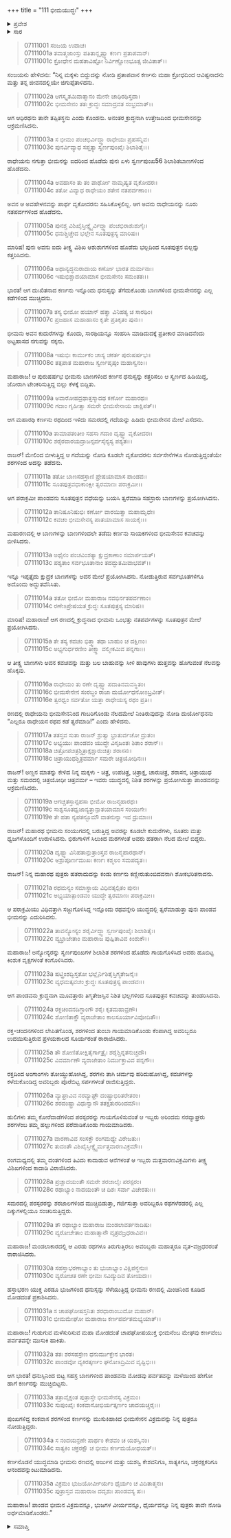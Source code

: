 +++
title = "111 ಭೀಮಯುದ್ಧಃ"
+++

<details><summary>ಪ್ರವೇಶ</summary>


।।   ಓಂ ಓಂ ನಮೋ ನಾರಾಯಣಾಯ।।   ಶ್ರೀ ವೇದವ್ಯಾಸಾಯ ನಮಃ ।।

ಶ್ರೀ ಕೃಷ್ಣದ್ವೈಪಾಯನ ವೇದವ್ಯಾಸ ವಿರಚಿತ  

**ಶ್ರೀ ಮಹಾಭಾರತ**

**ದ್ರೋಣ ಪರ್ವ**

**ಜಯದ್ರಥವಧ ಪರ್ವ**

**ಅಧ್ಯಾಯ 111**

</details>

<details><summary>ಸಾರ</summary>

ಭೀಮಸೇನನು ಧೃತರಾಷ್ಟ್ರನ ಏಳು ಮಕ್ಕಳನ್ನು - ಚಿತ್ರ, ಉಪಚಿತ್ರ, ಚಿತ್ರಾಕ್ಷ, ಚಾರುಚಿತ್ರ, ಶರಾಸನ, ಚಿತ್ರಾಯುಧ ಮತ್ತು ಚಿತ್ರವರ್ಮ – ಸಂಹರಿಸಿದುದು (1-19). ಭೀಮಸೇನ-ಕರ್ಣರ ಯುದ್ಧ (20-35).


</details>


> 07111001 ಸಂಜಯ ಉವಾಚ।    
07111001a ತವಾತ್ಮಜಾಂಸ್ತು ಪತಿತಾನ್ದೃಷ್ಟ್ವಾ ಕರ್ಣಃ ಪ್ರತಾಪವಾನ್।   
07111001c ಕ್ರೋಧೇನ ಮಹತಾವಿಷ್ಟೋ ನಿರ್ವಿಣ್ಣೋಽಭೂತ್ಸ ಜೀವಿತಾತ್।।

ಸಂಜಯನು ಹೇಳಿದನು: “ನಿನ್ನ ಮಕ್ಕಳು ಬಿದ್ದುದನ್ನು ನೋಡಿ ಪ್ರತಾಪವಾನ ಕರ್ಣನು ಮಹಾ ಕ್ರೋಧದಿಂದ ಆವಿಷ್ಟನಾದನು ಮತ್ತು ತನ್ನ ಜೀವನದಲ್ಲಿಯೇ ಜಿಗುಪ್ಸೆತಾಳಿದನು.

> 07111002a ಆಗಸ್ಕೃತಮಿವಾತ್ಮಾನಂ ಮೇನೇ ಚಾಧಿರಥಿಸ್ತದಾ।   
07111002c ಭೀಮಸೇನಂ ತತಃ ಕ್ರುದ್ಧಃ ಸಮಾದ್ರವತ ಸಂಭ್ರಮಾತ್।।

ಆಗ ಆಧಿರಥನು ತಾನೇ ತಪ್ಪಿತಸ್ಥನು ಎಂದು ಕೊಂಡನು. ಅನಂತರ ಕ್ರುದ್ಧನಾಗಿ ಉತ್ತೇಜದಿಂದ ಭೀಮಸೇನನನ್ನು ಆಕ್ರಮಣಿಸಿದನು.

> 07111003a ಸ ಭೀಮಂ ಪಂಚಭಿರ್ವಿದ್ಧ್ವಾ ರಾಧೇಯಃ ಪ್ರಹಸನ್ನಿವ।   
07111003c ಪುನರ್ವಿವ್ಯಾಧ ಸಪ್ತತ್ಯಾ ಸ್ವರ್ಣಪುಂಖೈಃ ಶಿಲಾಶಿತೈಃ।।

ರಾಧೇಯನು ನಗುತ್ತಾ ಭೀಮನನ್ನು ಐದರಿಂದ ಹೊಡೆದು ಪುನಃ ಏಳು ಸ್ವರ್ಣಪುಂಖ56 ಶಿಲಾಶಿತಬಾಣಗಳಿಂದ ಹೊಡೆದನು.

> 07111004a ಅವಹಾಸಂ ತು ತಂ ಪಾರ್ಥೋ ನಾಮೃಷ್ಯತ ವೃಕೋದರಃ।   
07111004c ತತೋ ವಿವ್ಯಾಧ ರಾಧೇಯಂ ಶತೇನ ನತಪರ್ವಣಾಂ।।

ಅವನ ಆ ಅವಹೇಳನವನ್ನು ಪಾರ್ಥ ವೃಕೋದರನು ಸಹಿಸಿಕೊಳ್ಳಲಿಲ್ಲ. ಆಗ ಅವನು ರಾಧೇಯನನ್ನು ನೂರು ನತಪರ್ವಗಳಿಂದ ಹೊಡೆದನು.

> 07111005a ಪುನಶ್ಚ ವಿಶಿಖೈಸ್ತೀಕ್ಷ್ಣೈರ್ವಿದ್ಧ್ವಾ ಪಂಚಭಿರಾಶುಶುಗೈಃ।   
07111005c ಧನುಶ್ಚಿಚ್ಚೇದ ಭಲ್ಲೇನ ಸೂತಪುತ್ರಸ್ಯ ಮಾರಿಷ।।

ಮಾರಿಷ! ಪುನಃ ಅವನು ಐದು ತೀಕ್ಷ್ಣ ವಿಶಿಖ ಆಶುಶುಗಗಳಿಂದ ಹೊಡೆದು ಭಲ್ಲದಿಂದ ಸೂತಪುತ್ರನ ಬಿಲ್ಲನ್ನು ಕತ್ತರಿಸಿದನು.

> 07111006a ಅಥಾನ್ಯದ್ಧನುರಾದಾಯ ಕರ್ಣೋ ಭಾರತ ದುರ್ಮನಾಃ।   
07111006c ಇಷುಭಿಶ್ಚಾದಯಾಮಾಸ ಭೀಮಸೇನಂ ಸಮಂತತಃ।।

ಭಾರತ! ಆಗ ದುಃಖಿತನಾದ ಕರ್ಣನು ಇನ್ನೊಂದು ಧನುಸ್ಸನ್ನು ತೆಗೆದುಕೊಂಡು ಬಾಣಗಳಿಂದ ಭೀಮಸೇನನನ್ನು ಎಲ್ಲ ಕಡೆಗಳಿಂದ ಮುಚ್ಚಿದನು.

> 07111007a ತಸ್ಯ ಭೀಮೋ ಹಯಾನ್ ಹತ್ವಾ ವಿನಿಹತ್ಯ ಚ ಸಾರಥಿಂ।   
07111007c ಪ್ರಜಹಾಸ ಮಹಾಹಾಸಂ ಕೃತೇ ಪ್ರತಿಕೃತಂ ಪುನಃ।।

ಭೀಮನು ಅವನ ಕುದುರೆಗಳನ್ನು ಕೊಂದು, ಸಾರಥಿಯನ್ನೂ ಸಂಹರಿಸಿ ಮಾಡಿದುದಕ್ಕೆ ಪ್ರತೀಕಾರ ಮಾಡಿದನೆಂದು ಅಟ್ಟಹಾಸದ ನಗುವನ್ನು ನಕ್ಕನು.

> 07111008a ಇಷುಭಿಃ ಕಾರ್ಮುಕಂ ಚಾಸ್ಯ ಚಕರ್ತ ಪುರುಷರ್ಷಭಃ।   
07111008c ತತ್ಪಪಾತ ಮಹಾರಾಜ ಸ್ವರ್ಣಪೃಷ್ಠಂ ಮಹಾಸ್ವನಂ।।

ಮಹಾರಾಜ! ಆ ಪುರುಷರ್ಷಭ ಭೀಮನು ಬಾಣಗಳಿಂದ ಕರ್ಣನ ಧನುಸ್ಸನ್ನು ಕತ್ತರಿಸಲು ಆ ಸ್ವರ್ಣದ ಹಿಡಿಯಿದ್ದ, ಜೋರಾಗಿ ಟೇಂಕರಿಸುತ್ತಿದ್ದ ಬಿಲ್ಲು ಕೆಳಕ್ಕೆ ಬಿದ್ದಿತು.

> 07111009a ಅವಾರೋಹದ್ರಥಾತ್ತಸ್ಮಾದಥ ಕರ್ಣೋ ಮಹಾರಥಃ।   
07111009c ಗದಾಂ ಗೃಹೀತ್ವಾ ಸಮರೇ ಭೀಮಸೇನಾಯ ಚಾಕ್ಷಿಪತ್।।

ಆಗ ಮಹಾರಥಿ ಕರ್ಣನು ರಥದಿಂದ ಇಳಿದು ಸಮರದಲ್ಲಿ ಗದೆಯನ್ನು ಹಿಡಿದು ಭೀಮಸೇನನ ಮೇಲೆ ಎಸೆದನು.

> 07111010a ತಾಮಾಪತಂತೀಂ ಸಹಸಾ ಗದಾಂ ದೃಷ್ಟ್ವಾ ವೃಕೋದರಃ।   
07111010c ಶರೈರವಾರಯದ್ರಾಜನ್ಸರ್ವಸೈನ್ಯಸ್ಯ ಪಶ್ಯತಃ।।

ರಾಜನ್! ಮೇಲಿಂದ ಬೀಳುತ್ತಿದ್ದ ಆ ಗದೆಯನ್ನು ನೋಡಿ ಕೂಡಲೇ ವೃಕೋದರನು ಸರ್ವಸೇನೆಗಳೂ ನೋಡುತ್ತಿದ್ದಂತೆಯೇ ಶರಗಳಿಂದ ಅದನ್ನು ತಡೆದನು.

> 07111011a ತತೋ ಬಾಣಸಹಸ್ರಾಣಿ ಪ್ರೇಷಯಾಮಾಸ ಪಾಂಡವಃ।   
07111011c ಸೂತಪುತ್ರವಧಾಕಾಂಕ್ಷೀ ತ್ವರಮಾಣಃ ಪರಾಕ್ರಮೀ।।

ಆಗ ಪರಾಕ್ರಮೀ ಪಾಂಡವನು ಸೂತಪುತ್ರನ ವಧೆಯನ್ನು ಬಯಸಿ ತ್ವರೆಮಾಡಿ ಸಹಸ್ರಾರು ಬಾಣಗಳನ್ನು ಪ್ರಯೋಗಿಸಿದನು.

> 07111012a ತಾನಿಷೂನಿಷುಭಿಃ ಕರ್ಣೋ ವಾರಯಿತ್ವಾ ಮಹಾಮೃಧೇ।   
07111012c ಕವಚಂ ಭೀಮಸೇನಸ್ಯ ಪಾತಯಾಮಾಸ ಸಾಯಕೈಃ।।

ಮಹಾರಣದಲ್ಲಿ ಆ ಬಾಣಗಳನ್ನು ಬಾಣಗಳಿಂದಲೇ ತಡೆದು ಕರ್ಣನು ಸಾಯಕಗಳಿಂದ ಭೀಮಸೇನನ ಕವಚವನ್ನು ಬೀಳಿಸಿದನು.

> 07111013a ಅಥೈನಂ ಪಂಚವಿಂಶತ್ಯಾ ಕ್ಷುದ್ರಕಾಣಾಂ ಸಮಾರ್ಪಯತ್।   
07111013c ಪಶ್ಯತಾಂ ಸರ್ವಭೂತಾನಾಂ ತದದ್ಭುತಮಿವಾಭವತ್।।

ಇನ್ನೂ ಇಪ್ಪತ್ತೈದು ಕ್ಷುದ್ರಕ ಬಾಣಗಳನ್ನು ಅವನ ಮೇಲೆ ಪ್ರಯೋಗಿಸಿದನು. ನೋಡುತ್ತಿರುವ ಸರ್ವಭೂತಗಳಿಗೂ ಅದೊಂದು ಅದ್ಭುತವೆನಿಸಿತು.

> 07111014a ತತೋ ಭೀಮೋ ಮಹಾರಾಜ ನವಭಿರ್ನತಪರ್ವಣಾಂ।   
07111014c ರಣೇಽಪ್ರೇಷಯತ ಕ್ರುದ್ಧಃ ಸೂತಪುತ್ರಸ್ಯ ಮಾರಿಷ।।

ಮಾರಿಷ! ಮಹಾರಾಜ! ಆಗ ರಣದಲ್ಲಿ ಕ್ರುದ್ಧನಾದ ಭೀಮನು ಒಂಭತ್ತು ನತಪರ್ವಗಳನ್ನು ಸೂತಪುತ್ರನ ಮೇಲೆ ಪ್ರಯೋಗಿಸಿದನು.

> 07111015a ತೇ ತಸ್ಯ ಕವಚಂ ಭಿತ್ತ್ವಾ ತಥಾ ಬಾಹುಂ ಚ ದಕ್ಷಿಣಂ।   
07111015c ಅಭ್ಯಗುರ್ಧರಣೀಂ ತೀಕ್ಷ್ಣಾ ವಲ್ಮೀಕಮಿವ ಪನ್ನಗಾಃ।।

ಆ ತೀಕ್ಷ್ಣ ಬಾಣಗಳು ಅವನ ಕವಚವನ್ನು ಮತ್ತು ಬಲ ಬಾಹುವನ್ನು ಸೀಳಿ ಹಾವುಗಳು ಹುತ್ತವನ್ನು ಹೊಗುವಂತೆ ನೆಲವನ್ನು ಹೊಕ್ಕವು.

> 07111016a ರಾಧೇಯಂ ತು ರಣೇ ದೃಷ್ಟ್ವಾ ಪದಾತಿನಮವಸ್ಥಿತಂ।   
07111016c ಭೀಮಸೇನೇನ ಸಂರಬ್ಧಂ ರಾಜಾ ದುರ್ಯೋಧನೋಽಬ್ರವೀತ್।   
07111016e ತ್ವರಧ್ವಂ ಸರ್ವತೋ ಯತ್ತಾ ರಾಧೇಯಸ್ಯ ರಥಂ ಪ್ರತಿ।।

ರಣದಲ್ಲಿ ರಾಧೇಯನು ಭೀಮಸೇನನಿಂದ ಗಾಬರಿಗೊಂಡು ನೆಲದಮೇಲೆ ನಿಂತಿರುವುದನ್ನು ನೋಡಿ ದುರ್ಯೋಧನನು “ಎಲ್ಲರೂ ರಾಧೇಯನ ರಥದ ಕಡೆ ತ್ವರೆಮಾಡಿ!” ಎಂದು ಹೇಳಿದನು.

> 07111017a ತತಸ್ತವ ಸುತಾ ರಾಜನ್ ಶ್ರುತ್ವಾ ಭ್ರಾತುರ್ವಚೋ ದ್ರುತಂ।   
07111017c ಅಭ್ಯಯುಃ ಪಾಂಡವಂ ಯುದ್ಧೇ ವಿಸೃಜಂತಃ ಶಿತಾಂ ಶರಾನ್।।   
07111018a ಚಿತ್ರೋಪಚಿತ್ರಶ್ಚಿತ್ರಾಕ್ಷಶ್ಚಾರುಚಿತ್ರಃ ಶರಾಸನಃ।   
07111018c ಚಿತ್ರಾಯುಧಶ್ಚಿತ್ರವರ್ಮಾ ಸಮರೇ ಚಿತ್ರಯೋಧಿನಃ।।

ರಾಜನ್! ಅಣ್ಣನ ಮಾತನ್ನು ಕೇಳಿದ ನಿನ್ನ ಮಕ್ಕಳು - ಚಿತ್ರ, ಉಪಚಿತ್ರ, ಚಿತ್ರಾಕ್ಷ, ಚಾರುಚಿತ್ರ, ಶರಾಸನ, ಚಿತ್ರಾಯುಧ ಮತ್ತು ಸಮರದಲ್ಲಿ ಚಿತ್ರಯೋಧೀ ಚಿತ್ರವರ್ಮ – ಇವರು ಯುದ್ಧದಲ್ಲಿ ನಿಶಿತ ಶರಗಳನ್ನು ಪ್ರಯೋಗಿಸುತ್ತಾ ಪಾಂಡವನನ್ನು ಆಕ್ರಮಣಿಸಿದರು.

> 07111019a ಆಗಚ್ಚತಸ್ತಾನ್ಸಹಸಾ ಭೀಮೋ ರಾಜನ್ಮಹಾರಥಃ।   
07111019c ಸಾಶ್ವಸೂತಧ್ವಜಾನ್ಯತ್ತಾನ್ಪಾತಯಾಮಾಸ ಸಂಯುಗೇ।   
07111019e ತೇ ಹತಾ ನ್ಯಪತನ್ಭೂಮೌ ವಾತನುನ್ನಾ ಇವ ದ್ರುಮಾಃ।।

ರಾಜನ್! ಮಹಾರಥ ಭೀಮನು ಸಂಯುಗದಲ್ಲಿ ಬರುತ್ತಿದ್ದ ಅವರನ್ನು ಕೂಡಲೇ ಕುದುರೆಗಳು, ಸೂತರು ಮತ್ತು ಧ್ವಜಗಳೊಂದಿಗೆ ಉರುಳಿಸಿದನು. ಭಿರುಗಾಳಿಗೆ ಸಿಲುಕಿದ ಮರಗಳಂತೆ ಅವರು ಹತರಾಗಿ ನೆಲದ ಮೇಲೆ ಬಿದ್ದರು.

> 07111020a ದೃಷ್ಟ್ವಾ ವಿನಿಹತಾನ್ಪುತ್ರಾಂಸ್ತವ ರಾಜನ್ಮಹಾರಥಾನ್।   
07111020c ಅಶ್ರುಪೂರ್ಣಮುಖಃ ಕರ್ಣಃ ಕಶ್ಮಲಂ ಸಮಪದ್ಯತ।।

ರಾಜನ್! ನಿನ್ನ ಮಹಾರಥ ಪುತ್ರರು ಹತರಾದುದನ್ನು ಕಂಡು ಕರ್ಣನು ಕಣ್ಣೀರುತುಂಬಿದವನಾಗಿ ಶೋಕಭರಿತನಾದನು.

> 07111021a ರಥಮನ್ಯಂ ಸಮಾಸ್ಥಾಯ ವಿಧಿವತ್ಕಲ್ಪಿತಂ ಪುನಃ।   
07111021c ಅಭ್ಯಯಾತ್ಪಾಂಡವಂ ಯುದ್ಧೇ ತ್ವರಮಾಣಃ ಪರಾಕ್ರಮೀ।।

ಆ ಪರಾಕ್ರಮಿಯು ವಿಧಿವತ್ತಾಗಿ ಸಜ್ಜುಗೊಳಿಸಿದ್ದ ಇನ್ನೊಂದು ರಥವನ್ನೇರಿ ಯುದ್ಧದಲ್ಲಿ ತ್ವರೆಮಾಡುತ್ತಾ ಪುನಃ ಪಾಂಡವ ಭೀಮನನ್ನು ಎದುರಿಸಿದನು.

> 07111022a ತಾವನ್ಯೋನ್ಯಂ ಶರೈರ್ವಿದ್ಧ್ವಾ ಸ್ವರ್ಣಪುಂಖೈಃ ಶಿಲಾಶಿತೈಃ।   
07111022c ವ್ಯಭ್ರಾಜೇತಾಂ ಮಹಾರಾಜ ಪುಷ್ಪಿತಾವಿವ ಕಿಂಶುಕೌ।।

ಮಹಾರಾಜ! ಅನ್ಯೋನ್ಯರನ್ನು ಸ್ವರ್ಣಪುಂಖಗಳ ಶಿಲಾಶಿತ ಶರಗಳಿಂದ ಹೊಡೆದು ಗಾಯಗೊಳಿಸಿದ ಅವರು ಹೂಬಿಟ್ಟ ಕಿಂಶುಕ ವೃಕ್ಷಗಳಂತೆ ಕಂಗೊಳಿಸಿದರು.

> 07111023a ಷಟ್ತ್ರಿಂಶದ್ಭಿಸ್ತತೋ ಭಲ್ಲೈರ್ನಿಶಿತೈಸ್ತಿಗ್ಮತೇಜನೈಃ।   
07111023c ವ್ಯಧಮತ್ಕವಚಂ ಕ್ರುದ್ಧಃ ಸೂತಪುತ್ರಸ್ಯ ಪಾಂಡವಃ।।

ಆಗ ಪಾಂಡವನು ಕ್ರುದ್ಧನಾಗಿ ಮೂವತ್ತಾರು ತಿಗ್ಮತೇಜಸ್ಸಿನ ನಿಶಿತ ಭಲ್ಲಗಳಿಂದ ಸೂತಪುತ್ರನ ಕವಚವನ್ನು ತುಂಡರಿಸಿದನು.

> 07111024a ರಕ್ತಚಂದನದಿಗ್ಧಾಂಗೌ ಶರೈಃ ಕೃತಮಹಾವ್ರಣೌ।   
07111024c ಶೋಣಿತಾಕ್ತೌ ವ್ಯರಾಜೇತಾಂ ಕಾಲಸೂರ್ಯಾವಿವೋದಿತೌ।।

ರಕ್ತ-ಚಂದನಗಳಿಂದ ಲೇಪಿತಗೊಂಡ, ಶರಗಳಿಂದ ತುಂಬಾ ಗಾಯಮಾಡಿಕೊಂಡು ಕೆಂಪಾಗಿದ್ದ ಅವರಿಬ್ಬರೂ ಉದಯಿಸುತ್ತಿರುವ ಪ್ರಳಯಕಾಲದ ಸೂರ್ಯರಂತೆ ರಾರಾಜಿಸಿದರು.

> 07111025a ತೌ ಶೋಣಿತೋಕ್ಷಿತೈರ್ಗಾತ್ರೈಃ ಶರೈಶ್ಚಿನ್ನತನುಚ್ಚದೌ।   
07111025c ವಿವರ್ಮಾಣೌ ವ್ಯರಾಜೇತಾಂ ನಿರ್ಮುಕ್ತಾವಿವ ಪನ್ನಗೌ।।

ರಕ್ತದಿಂದ ಅಂಗಾಂಗಳು ತೋಯ್ದುಹೋಗಿದ್ದ, ಶರಗಳು ತಾಗಿ ಚರ್ಮವು ಹರಿದುಹೋಗಿದ್ದ, ಕವಚಗಳನ್ನು ಕಳೆದುಕೊಂಡಿದ್ದ ಅವರಿಬ್ಬರು ಪೊರೆಬಿಟ್ಟ ಸರ್ಪಗಳಂತೆ ರಾಜಿಸುತ್ತಿದ್ದರು.

> 07111026a ವ್ಯಾಘ್ರಾವಿವ ನರವ್ಯಾಘ್ರೌ ದಂಷ್ಟ್ರಾಭಿರಿತರೇತರಂ।   
07111026c ಶರದಂಷ್ಟ್ರಾ ವಿಧುನ್ವಾನೌ ತತಕ್ಷತುರರಿಂದಮೌ।।

ಹುಲಿಗಳು ತಮ್ಮ ಕೋರೆದಾಡೆಗಳಿಂದ ಪರಸ್ಪರರನ್ನು ಗಾಯಗೊಳಿಸುವಂತೆ ಆ ಇಬ್ಬರು ಅರಿಂದಮ ನರವ್ಯಾಘ್ರರು ಶರಗಳೆಂಬ ತಮ್ಮ ಹಲ್ಲುಗಳಿಂದ ಪರೆದಾಡಿಕೊಂಡು ಗಾಯಮಾಡಿದರು.

> 07111027a ವಾರಣಾವಿವ ಸಂಸಕ್ತೌ ರಂಗಮಧ್ಯೇ ವಿರೇಜತುಃ।   
07111027c ತುದಂತೌ ವಿಶಿಖೈಸ್ತೀಕ್ಷ್ಣೈರ್ಮತ್ತವಾರಣವಿಕ್ರಮೌ।।

ರಂಗಮಧ್ಯದಲ್ಲಿ ತಮ್ಮ ದಂತಗಳಿಂದ ತಿವಿದು ಕಾದಾಡುವ ಆನೆಗಳಂತೆ ಆ ಇಬ್ಬರು ಮತ್ತವಾರಣವಿಕ್ರಮಿಗಳು ತೀಕ್ಷ್ಣ ವಿಶಿಖಗಳಿಂದ ಕಾದಾಡಿ ವಿರಾಜಿಸಿದರು.

> 07111028a ಪ್ರಚ್ಚಾದಯಂತೌ ಸಮರೇ ಶರಜಾಲೈಃ ಪರಸ್ಪರಂ।   
07111028c ರಥಾಭ್ಯಾಂ ನಾದಯಂತೌ ಚ ದಿಶಃ ಸರ್ವಾ ವಿಚೇರತುಃ।।

ಸಮರದಲ್ಲಿ ಪರಸ್ಪರರನ್ನು ಶರಜಾಲಗಳಿಂದ ಮುಚ್ಚಿಬಿಡುತ್ತಾ, ಗರ್ಜಿಸುತ್ತಾ ಅವರಿಬ್ಬರೂ ರಥಗಳೆರಡರಲ್ಲಿ ಎಲ್ಲ ದಿಕ್ಕುಗಳಲ್ಲಿಯೂ ಸಂಚರಿಸುತ್ತಿದ್ದರು.

> 07111029a ತೌ ರಥಾಭ್ಯಾಂ ಮಹಾರಾಜ ಮಂಡಲಾವರ್ತನಾದಿಷು।   
07111029c ವ್ಯರೋಚೇತಾಂ ಮಹಾತ್ಮಾನೌ ವೃತ್ರವಜ್ರಧರಾವಿವ।।

ಮಹಾರಾಜ! ಮಂಡಲಾಕಾರದಲ್ಲಿ ಆ ಎರಡು ರಥಗಳೂ ತಿರುಗುತ್ತಿರಲು ಅವರಿಬ್ಬರು ಮಹಾತ್ಮರೂ ವೃತ-ವಜ್ರಧರರಂತೆ ರಾರಾಜಿಸಿದರು.

> 07111030a ಸಹಸ್ತಾಭರಣಾಭ್ಯಾಂ ತು ಭುಜಾಭ್ಯಾಂ ವಿಕ್ಷಿಪನ್ಧನುಃ।   
07111030c ವ್ಯರೋಚತ ರಣೇ ಭೀಮಃ ಸವಿದ್ಯುದಿವ ತೋಯದಃ।।

ಹಸ್ತಾಭರಣ ಯುಕ್ತ ಎರಡೂ ಭುಜಗಳಿಂದ ಧನುಸ್ಸನ್ನು ಸೆಳೆಯುತ್ತಿದ್ದ ಭೀಮನು ರಣದಲ್ಲಿ ಮಿಂಚಿನಿಂದ ಕೂಡಿದ ಮೋಡದಂತೆ ಪ್ರಕಾಶಿಸಿದನು.

> 07111031a ಸ ಚಾಪಘೋಷಸ್ತನಿತಃ ಶರಧಾರಾಂಬುದೋ ಮಹಾನ್।   
07111031c ಭೀಮಮೇಘೋ ಮಹಾರಾಜ ಕರ್ಣಪರ್ವತಮಭ್ಯಯಾತ್।।

ಮಹಾರಾಜ! ಗುಡುಗುವ ಮಳೆಸುರಿಸುವ ಮಹಾ ಮೋಡದಂತೆ ಚಾಪಘೋಷಯುಕ್ತ ಭೀಮನೆಂಬ ಮೇಘವು ಕರ್ಣವೆಂಬ ಪರ್ವತವನ್ನೇ ಮುಸುಕಿ ಹಾಕಿತು.

> 07111032a ತತಃ ಶರಸಹಸ್ರೇಣ ಧನುರ್ಮುಕ್ತೇನ ಭಾರತ।   
07111032c ಪಾಂಡವೋ ವ್ಯಕಿರತ್ಕರ್ಣಂ ಘನೋಽದ್ರಿಮಿವ ವೃಷ್ಟಿಭಿಃ।।

ಆಗ ಭಾರತ! ಧನುಸ್ಸಿನಿಂದ ಬಿಟ್ಟ ಸಹಸ್ರ ಬಾಣಗಳಿಂದ ಪಾಂಡವನು ಮೋಡವು ಪರ್ವತವನ್ನು ಮಳೆಯಿಂದ ಹೇಗೋ ಹಾಗೆ ಕರ್ಣನನ್ನು ಮುಚ್ಚಿಬಿಟ್ಟನು.

> 07111033a ತತ್ರಾವೈಕ್ಷಂತ ಪುತ್ರಾಸ್ತೇ ಭೀಮಸೇನಸ್ಯ ವಿಕ್ರಮಂ।   
07111033c ಸುಪುಂಖೈಃ ಕಂಕವಾಸೋಭಿರ್ಯತ್ಕರ್ಣಂ ಚಾದಯಚ್ಚರೈಃ।।

ಪುಂಖಗಳಿದ್ದ ಕಂಕವಾಸ ಶರಗಳಿಂದ ಕರ್ಣನನ್ನು ಮುಸುಕಿಹಾಕಿದ ಭೀಮಸೇನನ ವಿಕ್ರಮವನ್ನು ನಿನ್ನ ಪುತ್ರರೂ ನೋಡುತ್ತಿದ್ದರು.

> 07111034a ಸ ನಂದಯನ್ರಣೇ ಪಾರ್ಥಂ ಕೇಶವಂ ಚ ಯಶಸ್ವಿನಂ।   
07111034c ಸಾತ್ಯಕಿಂ ಚಕ್ರರಕ್ಷೌ ಚ ಭೀಮಃ ಕರ್ಣಮಯೋಧಯತ್।।

ಕರ್ಣನೊಡನೆ ಯುದ್ಧಮಾಡಿ ಭೀಮನು ರಣದಲ್ಲಿ ಅರ್ಜುನ ಮತ್ತು ಯಶಸ್ವಿ ಕೇಶವನಿಗೂ, ಸಾತ್ಯಕಿಗೂ, ಚಕ್ರರಕ್ಷಕರಿಗೂ ಆನಂದವನ್ನುಂಟುಮಾಡಿದನು.

> 07111035a ವಿಕ್ರಮಂ ಭುಜಯೋರ್ವೀರ್ಯಂ ಧೈರ್ಯಂ ಚ ವಿದಿತಾತ್ಮನಃ।   
07111035c ಪುತ್ರಾಸ್ತವ ಮಹಾರಾಜ ದದೃಶುಃ ಪಾಂಡವಸ್ಯ ಹ।।

ಮಹಾರಾಜ! ಪಾಂಡವ ಭೀಮನ ವಿಕ್ರಮವನ್ನೂ, ಭುಜಗಳ ವೀರ್ಯವನ್ನೂ, ಧೈರ್ಯವನ್ನೂ ನಿನ್ನ ಪುತ್ರರು ತಾವೇ ನೋಡಿ ಅರ್ಥಮಾಡಿಕೊಂಡರು.”


<details><summary>ಸಮಾಪ್ತಿ</summary>

ಇತಿ ಶ್ರೀ ಮಹಾಭಾರತೇ ದ್ರೋಣ ಪರ್ವಣಿ ಜಯದ್ರಥವಧ ಪರ್ವಣಿ ಭೀಮಯುದ್ಧೇ ಏಕಾದಶಾಧಿಕಶತತಮೋಽಧ್ಯಾಯಃ ।।  
ಇದು ಶ್ರೀ ಮಹಾಭಾರತದಲ್ಲಿ ದ್ರೋಣ ಪರ್ವದಲ್ಲಿ ಜಯದ್ರಥವಧ ಪರ್ವದಲ್ಲಿ ಭೀಮಯುದ್ಧ ಎನ್ನುವ ನೂರಾಹನ್ನೊಂದನೇ ಅಧ್ಯಾಯವು.

</details>

